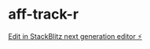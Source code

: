 # aff-track-r

[Edit in StackBlitz next generation editor ⚡️](https://stackblitz.com/~/github.com/devJason23/aff-track-r)